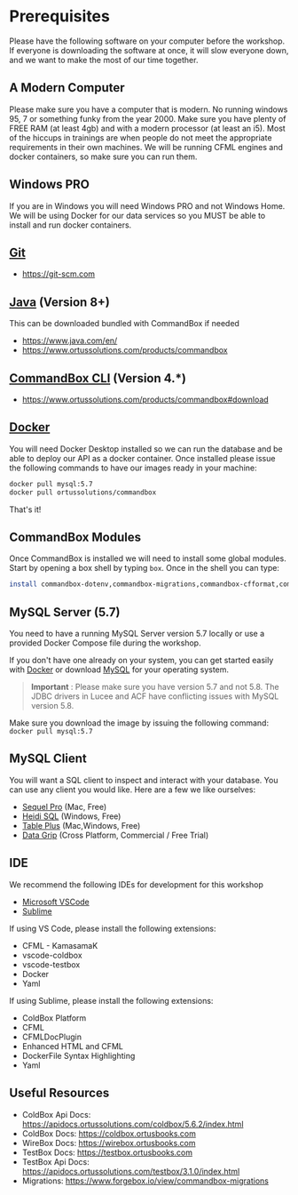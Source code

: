 # Prerequisites

Please have the following software on your computer before the workshop. If everyone is downloading the software at once, it will slow everyone down, and we want to make the most of our time together.

## A Modern Computer

Please make sure you have a computer that is modern. No running windows 95, 7 or something funky from the year 2000.  Make sure you have plenty of FREE RAM (at least 4gb) and with a modern processor (at least an i5).  Most of the hiccups in trainings are when people do not meet the appropriate requirements in their own machines.  We will be running CFML engines and docker containers, so make sure you can run them.

## Windows PRO

If you are in Windows you will need Windows PRO and not Windows Home.  We will be using Docker for our data services so you MUST be able to install and run docker containers.

## [Git](https://git-scm.com)

* https://git-scm.com

## [Java](https://www.java.com/en/) (Version 8+)

This can be downloaded bundled with CommandBox if needed

* https://www.java.com/en/
* https://www.ortussolutions.com/products/commandbox

## [CommandBox CLI](https://www.ortussolutions.com/products/commandbox#download) (Version 4.\*)

* https://www.ortussolutions.com/products/commandbox#download

## [Docker](https://www.docker.com/community-edition#/download)

You will need Docker Desktop installed so we can run the database and be able to deploy our API as a docker container.   Once installed please issue the following commands to have our images ready in your machine:

```bash
docker pull mysql:5.7
docker pull ortussolutions/commandbox
```

That's it!

## CommandBox Modules

Once CommandBox is installed we will need to install some global modules. Start by opening a box shell by typing `box`.  Once in the shell you can type:

```bash
install commandbox-dotenv,commandbox-migrations,commandbox-cfformat,commandbox-cfconfig
```

## MySQL Server (5.7)

You need to have a running MySQL Server version 5.7 locally or use a provided Docker Compose file during the workshop.

If you don't have one already on your system, you can get started easily with
[Docker](https://www.docker.com/community-edition#/download) or download [MySQL](https://dev.mysql.com/downloads/mysql/) for your operating system.

> **Important** : Please make sure you have version 5.7 and not 5.8.  The JDBC drivers in Lucee and ACF have conflicting issues with MySQL version 5.8.

Make sure you download the image by issuing the following command: `docker pull mysql:5.7`

## MySQL Client

You will want a SQL client to inspect and interact with your database.
You can use any client you would like. Here are a few we like ourselves:

* [Sequel Pro](https://sequelpro.com) (Mac, Free)
* [Heidi SQL](https://www.heidisql.com) (Windows, Free)
* [Table Plus](https://tableplus.com/) (Mac,Windows, Free)
* [Data Grip](https://www.jetbrains.com/datagrip/) (Cross Platform, Commercial / Free Trial)

## IDE 

We recommend the following IDEs for development for this workshop

* [Microsoft VSCode](https://code.visualstudio.com/)
* [Sublime](https://www.sublimetext.com/)

If using VS Code, please install the following extensions:

* CFML - KamasamaK
* vscode-coldbox
* vscode-testbox
* Docker
* Yaml

If using Sublime, please install the following extensions:

* ColdBox Platform
* CFML
* CFMLDocPlugin
* Enhanced HTML and CFML
* DockerFile Syntax Highlighting
* Yaml

## Useful Resources

* ColdBox Api Docs: https://apidocs.ortussolutions.com/coldbox/5.6.2/index.html
* ColdBox Docs: https://coldbox.ortusbooks.com
* WireBox Docs: https://wirebox.ortusbooks.com
* TestBox Docs: https://testbox.ortusbooks.com
* TestBox Api Docs: https://apidocs.ortussolutions.com/testbox/3.1.0/index.html
* Migrations: https://www.forgebox.io/view/commandbox-migrations
